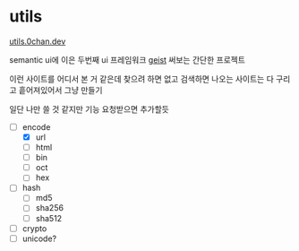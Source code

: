 # utils

[utils.0chan.dev](https://utils.0chan.dev)

semantic ui에 이은 두번째 ui 프레임워크 [geist](https://github.com/geist-org/react) 써보는 간단한 프로젝트

이런 사이트를 어디서 본 거 같은데 찾으려 하면 없고 검색하면 나오는 사이트는 다 구리고 흩어져있어서 그냥 만들기

일단 나만 쓸 것 같지만 기능 요청받으면 추가할듯

- [ ] encode
  - [x] url
  - [ ] html
  - [ ] bin
  - [ ] oct
  - [ ] hex
- [ ] hash
  - [ ] md5
  - [ ] sha256
  - [ ] sha512
- [ ] crypto
- [ ] unicode?

